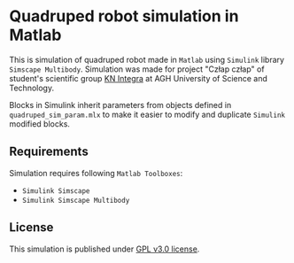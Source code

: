 # Quadruped robot simulation in Matlab

This is simulation of quadruped robot made in `Matlab` using `Simulink` library `Simscape Multibody`.
Simulation was made for project "Człap człap" of student's scientific group [KN Integra](http://www.integra.agh.edu.pl/)
at AGH University of Science and Technology.

Blocks in Simulink inherit parameters from objects defined in `quadruped_sim_param.mlx` to make
it easier to modify and duplicate `Simulink` modified blocks.


## Requirements

Simulation requires following `Matlab Toolboxes`:
- `Simulink Simscape`
- `Simulink Simscape Multibody`

## License

This simulation is published under [GPL v3.0 license](https://github.com/Kotochleb/Quadruped-simulation/blob/master/LICENSE).
